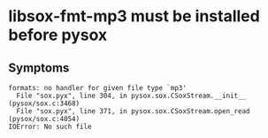 # libsox-fmt-mp3 must be installed before pysox

## Symptoms 
```
formats: no handler for given file type `mp3'
  File "sox.pyx", line 304, in pysox.sox.CSoxStream.__init__ (pysox/sox.c:3468)
  File "sox.pyx", line 371, in pysox.sox.CSoxStream.open_read (pysox/sox.c:4054)
IOError: No such file
```

